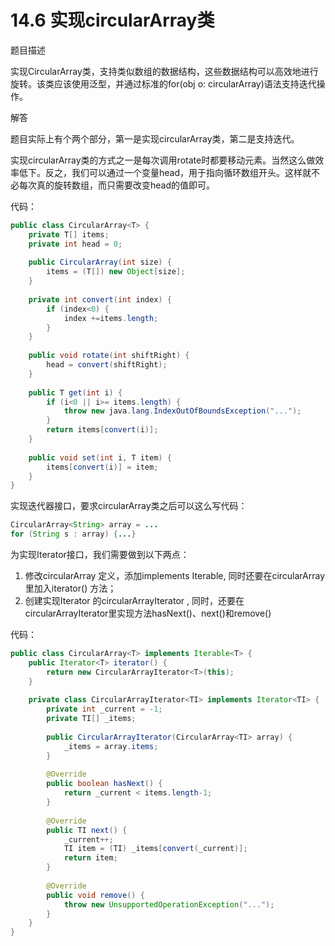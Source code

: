 # 14.6 实现circularArray类



题目描述

实现CircularArray类，支持类似数组的数据结构，这些数据结构可以高效地进行旋转。该类应该使用泛型，并通过标准的for(obj o: circularArray)语法支持迭代操作。



解答

题目实际上有个两个部分，第一是实现circularArray类，第二是支持迭代。

实现circularArray类的方式之一是每次调用rotate时都要移动元素。当然这么做效率低下。反之，我们可以通过一个变量head，用于指向循环数组开头。这样就不必每次真的旋转数组，而只需要改变head的值即可。

代码：

```java
public class CircularArray<T> {
    private T[] items;
    private int head = 0;
    
    public CircularArray(int size) {
        items = (T[]) new Object[size];
    }
    
    private int convert(int index) {
        if (index<0) {
            index +=items.length;
        }
    }
    
    public void rotate(int shiftRight) {
        head = convert(shiftRight);
    }
    
    public T get(int i) {
        if (i<0 || i>= items.length) {
            throw new java.lang.IndexOutOfBoundsException("...");
        }
        return items[convert(i)];
    }
    
    public void set(int i, T item) {
        items[convert(i)] = item;
    }
}
```



实现迭代器接口，要求circularArray类之后可以这么写代码：

```java
CircularArray<String> array = ...
for (String s : array) {...}
```



为实现Iterator接口，我们需要做到以下两点：

1. 修改circularArray<T> 定义，添加implements Iterable<T>, 同时还要在circularArray<T>里加入iterator() 方法；
2. 创建实现Iterator<T> 的circularArrayIterator<T> , 同时，还要在circularArrayIterator里实现方法hasNext()、next()和remove()



代码：

```java
public class CircularArray<T> implements Iterable<T> {
    public Iterator<T> iterator() {
        return new CircularArrayIterator<T>(this);
    }
    
    private class CircularArrayIterator<TI> implements Iterator<TI> {
        private int _current = -1;
        private TI[] _items;
        
        public CircularArrayIterator(CircularArray<TI> array) {
            _items = array.items;
        }
        
        @Override
        public boolean hasNext() {
            return _current < items.length-1;
        }
        
        @Override
        public TI next() {
            _current++;
            TI item = (TI) _items[convert(_current)];
            return item;
        }
        
        @Override
        public void remove() {
            throw new UnsupportedOperationException("...");
        }
    }
}
```

